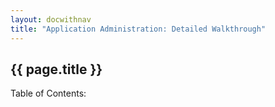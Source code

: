 ```yaml
---
layout: docwithnav
title: "Application Administration: Detailed Walkthrough"
---
```


## {{ page.title }} ##

<p>Table of Contents:</p>
<ul id="toclist"></ul>
 
<script>
$(function() {
		$('#toclist').load( location.pathname + " #gentocappadmin li" );
});
</script>
